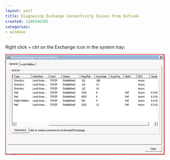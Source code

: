 ```yaml
---
layout: post
title: Diagnosing Exchange Connectivity Issues From Outlook
created: 1248346385
categories:
- windows
---
```

Right click + ctrl on the Exchange icon in the system tray:

<img alt="Exchange" width="527" height="318" src="/images/exch.gif" />
